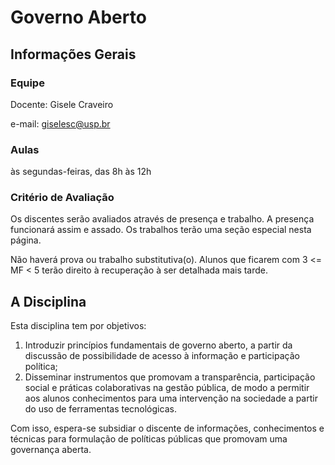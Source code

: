 # Governo Aberto

## Informações Gerais

### Equipe
Docente: Gisele Craveiro 

e-mail: giselesc@usp.br


### Aulas

às segundas-feiras, das 8h às 12h


### Critério de Avaliação

Os discentes serão avaliados através de presença e trabalho. A presença funcionará assim e assado. Os trabalhos terão uma seção especial nesta página. 

Não haverá prova ou trabalho substitutiva(o). Alunos que ficarem com 3 <= MF < 5 terão direito à recuperação à ser detalhada mais tarde.


## A Disciplina
Esta disciplina tem  por objetivos: 
1. Introduzir princípios fundamentais de governo aberto, a partir da discussão de possibilidade de acesso à informação e participação política; 
2. Disseminar instrumentos que promovam a transparência, participação social e práticas colaborativas na gestão pública, de modo a permitir aos alunos conhecimentos para uma intervenção na sociedade a partir do uso de ferramentas tecnológicas. 

Com isso, espera-se subsidiar o discente de informações, conhecimentos e técnicas  para formulação de políticas públicas que promovam uma governança aberta.


